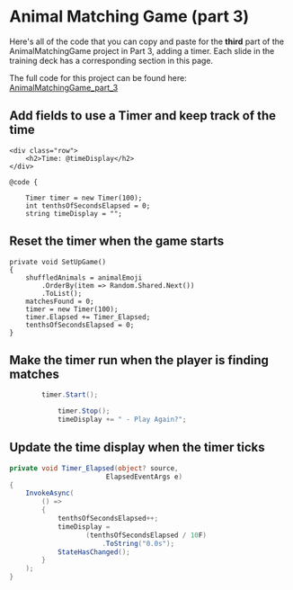 # Animal Matching Game (part 3)

Here's all of the code that you can copy and paste for the **third** part of the AnimalMatchingGame project in Part 3, adding a timer. Each slide in the training deck has a corresponding section in this page.

The full code for this project can be found here: [AnimalMatchingGame_part_3](https://github.com/andrewstellman/blazor-training/tree/main/Code/AnimalMatchingGame_part_3)

## Add fields to use a Timer and keep track of the time

```razor
<div class="row">
    <h2>Time: @timeDisplay</h2>
</div>
```

```razor
@code {

    Timer timer = new Timer(100);
    int tenthsOfSecondsElapsed = 0;
    string timeDisplay = "";
```

## Reset the timer when the game starts

```razor
private void SetUpGame()
{
    shuffledAnimals = animalEmoji
        .OrderBy(item => Random.Shared.Next())
        .ToList();
    matchesFound = 0;
    timer = new Timer(100);
    timer.Elapsed += Timer_Elapsed;
    tenthsOfSecondsElapsed = 0;
}
```

## Make the timer run when the player is finding matches

```c#
        timer.Start();
```

```c#
            timer.Stop();
            timeDisplay += " - Play Again?";
```

## Update the time display when the timer ticks

```c#
private void Timer_Elapsed(object? source, 
                        ElapsedEventArgs e)
{
    InvokeAsync(
        () =>
        {
            tenthsOfSecondsElapsed++;
            timeDisplay = 
                   (tenthsOfSecondsElapsed / 10F)
                       .ToString("0.0s");
            StateHasChanged();
        }
    );
}
```

